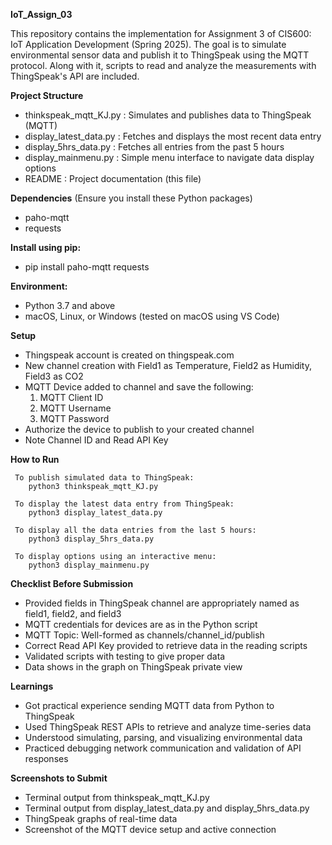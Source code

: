 **IoT_Assign_03**

This repository contains the implementation for Assignment 3 of CIS600: IoT Application Development (Spring 2025). 
The goal is to simulate environmental sensor data and publish it to ThingSpeak using the MQTT protocol. 
Along with it, scripts to read and analyze the measurements with ThingSpeak's API are included.

**Project Structure**
* thinkspeak_mqtt_KJ.py          : Simulates and publishes data to ThingSpeak (MQTT)
* display_latest_data.py         : Fetches and displays the most recent data entry
* display_5hrs_data.py           : Fetches all entries from the past 5 hours
* display_mainmenu.py            : Simple menu interface to navigate data display options
* README                         : Project documentation (this file)

**Dependencies**
(Ensure you install these Python packages)
* paho-mqtt
* requests

**Install using pip:**
* pip install paho-mqtt requests

**Environment:**
* Python 3.7 and above
* macOS, Linux, or Windows (tested on macOS using VS Code)

**Setup**
* Thingspeak account is created on thingspeak.com
* New channel creation with Field1 as Temperature, Field2 as Humidity, Field3 as CO2
* MQTT Device added to channel and save the following:
	1) MQTT Client ID
	2) MQTT Username
	3) MQTT Password
* Authorize the device to publish to your created channel
* Note Channel ID and Read API Key

**How to Run**

	 To publish simulated data to ThingSpeak:
		python3 thinkspeak_mqtt_KJ.py
	
	 To display the latest data entry from ThingSpeak:
		python3 display_latest_data.py
	
	 To display all the data entries from the last 5 hours:
		python3 display_5hrs_data.py
	
	 To display options using an interactive menu:
		python3 display_mainmenu.py

**Checklist Before Submission**
* Provided fields in ThingSpeak channel are appropriately named as field1, field2, and field3
* MQTT credentials for devices are as in the Python script
* MQTT Topic: Well-formed as channels/channel_id/publish
* Correct Read API Key provided to retrieve data in the reading scripts
* Validated scripts with testing to give proper data
* Data shows in the graph on ThingSpeak private view

**Learnings**
* Got practical experience sending MQTT data from Python to ThingSpeak
* Used ThingSpeak REST APIs to retrieve and analyze time-series data
* Understood simulating, parsing, and visualizing environmental data
* Practiced debugging network communication and validation of API responses

**Screenshots to Submit**
* Terminal output from thinkspeak_mqtt_KJ.py
* Terminal output from display_latest_data.py and display_5hrs_data.py
* ThingSpeak graphs of real-time data
* Screenshot of the MQTT device setup and active connection
